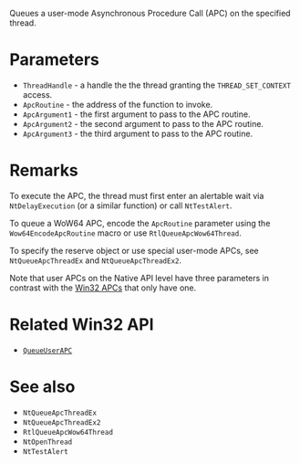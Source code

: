 Queues a user-mode Asynchronous Procedure Call (APC) on the specified thread.

# Parameters
 - `ThreadHandle` - a handle the the thread granting the `THREAD_SET_CONTEXT` access.
 - `ApcRoutine` - the address of the function to invoke.
 - `ApcArgument1` - the first argument to pass to the APC routine.
 - `ApcArgument2` - the second argument to pass to the APC routine.
 - `ApcArgument3` - the third argument to pass to the APC routine.

# Remarks
To execute the APC, the thread must first enter an alertable wait via `NtDelayExecution` (or a similar function) or call `NtTestAlert`. 

To queue a WoW64 APC, encode the `ApcRoutine` parameter using the `Wow64EncodeApcRoutine` macro or use `RtlQueueApcWow64Thread`.

To specify the reserve object or use special user-mode APCs, see `NtQueueApcThreadEx` and `NtQueueApcThreadEx2`.

Note that user APCs on the Native API level have three parameters in contrast with the [Win32 APCs](https://learn.microsoft.com/en-us/windows/win32/api/winnt/nc-winnt-papcfunc) that only have one.

# Related Win32 API
 - [`QueueUserAPC`](https://learn.microsoft.com/en-us/windows/win32/api/processthreadsapi/nf-processthreadsapi-queueuserapc)

# See also
 - `NtQueueApcThreadEx`
 - `NtQueueApcThreadEx2`
 - `RtlQueueApcWow64Thread`
 - `NtOpenThread`
 - `NtTestAlert`
